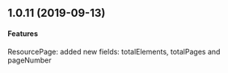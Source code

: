 ## 1.0.11 (2019-09-13)

#### Features
ResourcePage: added new fields: totalElements, totalPages and pageNumber
